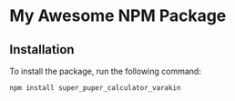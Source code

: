 # My Awesome NPM Package

## Installation

To install the package, run the following command:

```bash
npm install super_puper_calculator_varakin